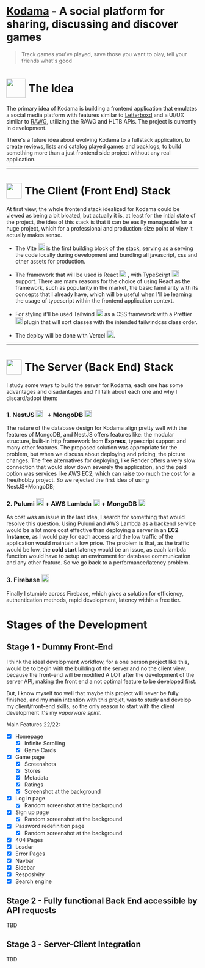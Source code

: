 # [Kodama](https://kodama.vercel.app) - A social platform for sharing, discussing and discover games

> Track games you've played, save those you want to play, tell your friends what's good

<h1 style="display:flex; align-items: center;"> <img src="https://slackmojis.com/emojis/5812-david_lynch/download" style="width:50px; margin-right:8px"/> The Idea</h1>

The primary idea of Kodama is building a frontend application that emulates a social media platform with features similar to [Letterboxd](https:letterboxd.com) and a UI/UX similar to [RAWG](https:rawg.io), utilizing the RAWG and HLTB APIs. The project is currently in development.

There's a future idea about evolving Kodama to a fullstack application, to create reviews, lists and catalog played games and backlogs, to build something more than a just frontend side project without any real application.

---

<h1 style="display:flex; align-items: center;"> <img src="https://cdn-icons-png.flaticon.com/512/3171/3171906.png" style="width:40px; margin-right:8px"/> The Client (Front End) Stack</h1>

At first view, the whole frontend stack idealized for Kodama could be viewed as being a bit bloated, but actually it is, at least for the intial state of the project, the idea of this stack is that it can be easilly manageable for a huge project, which for a professional and production-size point of view it actually makes sense.

- The Vite <img src="https://vitejs.dev/logo-with-shadow.png" style="width:18px"/> is the first building block of the stack, serving as a serving the code locally during development and bundling all javascript, css and other assets for production.

- The framework that will be used is React <img src="https://upload.wikimedia.org/wikipedia/commons/thumb/a/a7/React-icon.svg/2300px-React-icon.svg.png" style="width:18px"/> , with TypeScirpt <img src="https://upload.wikimedia.org/wikipedia/commons/thumb/4/4c/Typescript_logo_2020.svg/1200px-Typescript_logo_2020.svg.png" style="width:18px"/> support. There are many reasons for the choice of using React as the framework, such as popularity in the market, the basic familiarity with its concepts that I already have, which will be useful when I'll be learning the usage of typescript within the frontend application context.

- For styling it'll be used Tailwind <img src="https://upload.wikimedia.org/wikipedia/commons/thumb/d/d5/Tailwind_CSS_Logo.svg/1200px-Tailwind_CSS_Logo.svg.png" style="width:18px"/> as a CSS framework  with a Prettier <img src="https://cdn.worldvectorlogo.com/logos/prettier-1.svg" style="width:18px"/> plugin that will sort classes with the intended tailwindcss class order.

<!-- - The testing will be handled by Vitest <img src="https://seeklogo.com/images/V/vitest-logo-9ADDA575A5-seeklogo.com.png" style="width:18px"/> for unit and integration tests, and Cypress <img src="https://pics.freeicons.io/uploads/icons/png/3556671901536211770-512.png" style="width:18px"/> for e2e tests; -->

- The deploy will be done with Vercel <img src="https://i.pinimg.com/originals/c4/35/6c/c4356cd5454d06585e0a46066b555172.png" style="width:18px"/>. 

---
<h1 style="display:flex; align-items: center;"> <img src="https://cdn-icons-png.flaticon.com/512/3171/3171906.png" style="width:40px; margin-right:8px"/> The Server (Back End) Stack</h1>

I study some ways to build the server for Kodama, each one has some advantages and disadantages and I'll talk about each one and why I discard/adopt them:



### 1. NestJS <img src="https://seeklogo.com/images/N/nestjs-logo-09342F76C0-seeklogo.com.png" style="width:18px; margin-right:8px"/> + MongoDB <img src="https://seeklogo.com/images/M/mongodb-logo-655F7D542D-seeklogo.com.png" style="height:18px"/>
The nature of the database design for Kodama align pretty well with the features of MongoDB, and NestJS offers features like: the modular structure, built-in http framework from **Express**, typescript support and many other features. The proposed solution was appropriate for the problem, but when we discuss about deploying and pricing, the picture changes. The free alternatives for deploying, like Render offers a very slow connection that would slow down severely the application, and the paid option was services like AWS EC2, which can raise too much the cost for a free/hobby project. So we rejected the first idea of using NestJS+MongoDB;


### 2. Pulumi <img src="https://www.pulumi.com/logos/brand/avatar-on-black.png" style="width:20px"/> + AWS Lambda <img src="https://upload.wikimedia.org/wikipedia/commons/thumb/5/5c/Amazon_Lambda_architecture_logo.svg/2048px-Amazon_Lambda_architecture_logo.svg.png" style="height:18px"/> + MongoDB <img src="https://seeklogo.com/images/M/mongodb-logo-655F7D542D-seeklogo.com.png" style="height:18px"/>

As cost was an issue in the last idea, I search for something that would resolve this question. Using Pulumi and AWS Lambda as a backend service would be a lot more cost effective than deploying a server in an **EC2 Instance**, as I would pay for each access and the low traffic of the application would maintain a low price. The problem is that, as the traffic would be low, the **cold start** latency would be an issue, as each lambda function would have to setup an enviroment for database communication and any other feature. So we go back to a performance/latency problem.
### 3. Firebase <img src="https://assets.stickpng.com/images/5847f40ecef1014c0b5e488a.png" style="height:20px"/>

Finally I stumble across Firebase, which gives a solution for efficiency, authentication methods, rapid development, latency within a free tier.


# Stages of the Development

## Stage 1 - Dummy Front-End

I think the ideal development workflow, for a one person project like this, would be to begin with the building of the server and no the client view, because the front-end will be modified A LOT after the development of the server API, making the front end a not optimal feature to be developed first.

But, I know myself too well that maybe this project will never be fully finished, and my main intention with this projet, was to study and develop my client/front-end skills, so the only reason to start with the client development it's my *vaporware spirit*.

Main Features 22/22:

- [x] Homepage
  - [x] Infinite Scrolling  
  - [x] Game Cards  
- [x] Game page
  - [x] Screenshots
  - [x] Stores
  - [x] Metadata
  - [x] Ratings
  - [x] Screenshot at the background
- [x] Log in page
  - [x] Random screenshot at the background
- [x] Sign up page
  - [x] Random screenshot at the background
- [x] Password redefinition page
  - [x] Random screenshot at the background
- [x] 404 Pages
- [x] Loader
- [x] Error Pages
- [x] Navbar
- [x] Sidebar
- [x] Resposivity
- [x] Search engine

## Stage 2 - Fully functional Back End accessible by API requests

TBD

## Stage 3 - Server-Client Integration

TBD

